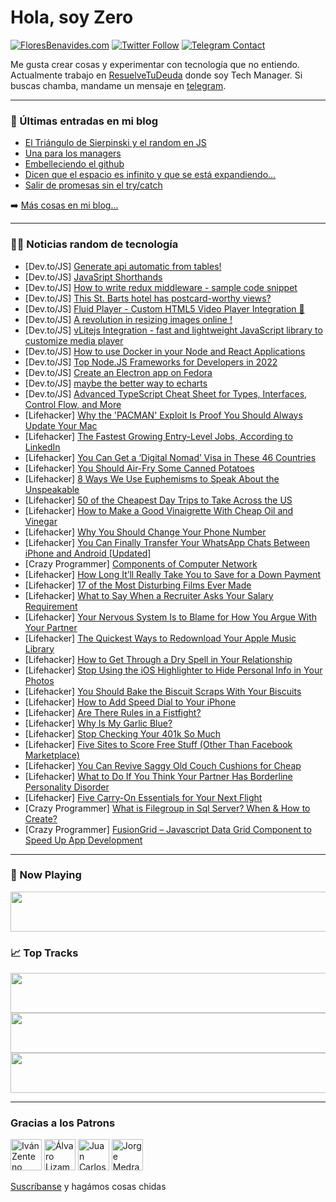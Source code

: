 # Hola, soy Zero

[![FloresBenavides.com](https://img.shields.io/website?down_message=oops&label=MiBlog&style=for-the-badge&up_message=online&url=https%3A%2F%2Ffloresbenavides.com)](https://floresbenavides.com) [![Twitter Follow](https://img.shields.io/twitter/follow/ZeroDragon?color=%231DA1F2&label=Follow&logo=twitter&logoColor=ffffff&style=for-the-badge)](https://twitter.com/zerodragon) [![Telegram Contact](https://img.shields.io/badge/escr%C3%ADbeme-ZeroDragon-%2326A5E4?style=for-the-badge&logo=telegram)](https://t.me/zerodragon)

Me gusta crear cosas y experimentar con tecnología que no entiendo.
Actualmente trabajo en [ResuelveTuDeuda](http://github.com/resuelve) donde soy Tech Manager.
Si buscas chamba, mandame un mensaje en [telegram](https://t.me/zerodragon).

---

### 📕 Últimas entradas en mi blog
<!-- BLOG-POST-LIST:START -->
- [El Triángulo de Sierpinski y el random en JS](https://floresbenavides.com/el-triangulo-de-sierpinski-y-el-random-en-js/)
- [Una para los managers](https://floresbenavides.com/una-para-los-managers/)
- [Embelleciendo el github](https://floresbenavides.com/embelleciendo-el-github/)
- [Dicen que el espacio es infinito y que se está expandiendo…](https://floresbenavides.com/dicen-que-el-espacio-es-infinito-y-que-se-esta-expandiendo/)
- [Salir de promesas sin el try/catch](https://floresbenavides.com/salir-de-promesas-sin-el-try-catch/)
<!-- BLOG-POST-LIST:END -->

➡️ [Más cosas en mi blog...](https://floresbenavides.com)

---

### 👨‍💻 Noticias random de tecnología
<!-- TECH-POSTS:START -->
- [Dev.to/JS] [Generate api automatic from tables!](https://dev.to/sreerajkarippala/generate-api-automatic-from-tables-35pl)
- [Dev.to/JS] [JavaSript Shorthands](https://dev.to/mursalfk/javasript-shorthands-1on5)
- [Dev.to/JS] [How to write redux middleware - sample code snippet](https://dev.to/mkrishnancodes/how-to-write-redux-middleware-sample-code-snippet-3g8f)
- [Dev.to/JS] [This St. Barts hotel has postcard-worthy views?](https://dev.to/enchantdevote/this-st-barts-hotel-has-postcard-worthy-views-n58)
- [Dev.to/JS] [Fluid Player - Custom HTML5 Video Player Integration 🚀](https://dev.to/sh20raj/fluid-player-custom-html5-video-player-integration-2l0)
- [Dev.to/JS] [A revolution in resizing images online !](https://dev.to/reyanraj/a-revolution-in-resizing-images-online--1e3d)
- [Dev.to/JS] [vLitejs Integration - fast and lightweight JavaScript library to customize media player](https://dev.to/sh20raj/vlitejs-integration-fast-and-lightweight-javascript-library-to-customize-media-player-542g)
- [Dev.to/JS] [How to use Docker in your Node and React Applications](https://dev.to/andrewbaisden/how-to-use-docker-in-your-node-and-react-applications-597e)
- [Dev.to/JS] [Top Node.JS Frameworks for Developers in 2022](https://dev.to/architprajapati/top-nodejs-frameworks-for-developers-in-2022-2fha)
- [Dev.to/JS] [Create an Electron app on Fedora](https://dev.to/austincunningham/create-an-electron-app-on-fedora-4gm5)
- [Dev.to/JS] [maybe the better way to echarts](https://dev.to/yuhongda/maybe-the-better-way-to-echarts-4n1k)
- [Dev.to/JS] [Advanced TypeScript Cheat Sheet for Types, Interfaces, Control Flow, and More](https://dev.to/dhiwise/advanced-typescript-cheat-sheet-for-types-interfaces-control-flow-and-more-3e83)
- [Lifehacker] [Why the &#39;PACMAN&#39; Exploit Is Proof You Should Always Update Your Mac](https://lifehacker.com/why-the-pacman-exploit-is-proof-you-should-always-updat-1849061590)
- [Lifehacker] [The Fastest Growing Entry-Level Jobs, According to LinkedIn](https://lifehacker.com/the-fastest-growing-entry-level-jobs-according-to-link-1849060596)
- [Lifehacker] [You Can Get a ‘Digital Nomad’ Visa in These 46 Countries](https://lifehacker.com/you-can-get-a-digital-nomad-visa-in-these-46-countrie-1849058910)
- [Lifehacker] [You Should Air-Fry Some Canned Potatoes](https://lifehacker.com/you-should-air-fy-some-canned-potatoes-1849061013)
- [Lifehacker] [8 Ways We Use Euphemisms to Speak About the Unspeakable](https://lifehacker.com/8-ways-we-use-euphemisms-to-speak-about-the-unspeakable-1849060696)
- [Lifehacker] [50 of the Cheapest Day Trips to Take Across the US](https://lifehacker.com/50-of-the-cheapest-day-trips-to-take-across-the-us-1849058582)
- [Lifehacker] [How to Make a Good Vinaigrette With Cheap Oil and Vinegar](https://lifehacker.com/how-to-make-a-good-vinaigrette-with-cheap-oil-and-vineg-1849060494)
- [Lifehacker] [Why You Should Change Your Phone Number](https://lifehacker.com/you-should-probably-change-your-phone-number-1849059296)
- [Lifehacker] [You Can Finally Transfer Your WhatsApp Chats Between iPhone and Android [Updated]](https://lifehacker.com/you-can-finally-transfer-your-whatsapp-chats-between-ip-1847981775)
- [Crazy Programmer] [Components of Computer Network](https://www.thecrazyprogrammer.com/2022/06/components-of-computer-network.html)
- [Lifehacker] [How Long It’ll Really Take You to Save for a Down Payment](https://lifehacker.com/how-long-it-ll-really-take-you-to-save-for-a-down-payme-1849058574)
- [Lifehacker] [17 of the Most Disturbing Films Ever Made](https://lifehacker.com/17-of-the-most-disturbing-films-ever-made-1849057023)
- [Lifehacker] [What to Say When a Recruiter Asks Your Salary Requirement](https://lifehacker.com/what-to-say-when-a-recruiter-asks-your-salary-requireme-1849058068)
- [Lifehacker] [Your Nervous System Is to Blame for How You Argue With Your Partner](https://lifehacker.com/your-nervous-system-is-to-blame-for-how-you-argue-with-1849056649)
- [Lifehacker] [The Quickest Ways to Redownload Your Apple Music Library](https://lifehacker.com/the-quickest-ways-to-redownload-your-apple-music-librar-1849058089)
- [Lifehacker] [How to Get Through a Dry Spell in Your Relationship](https://lifehacker.com/how-to-get-through-a-dry-spell-in-your-relationship-1849055783)
- [Lifehacker] [Stop Using the iOS Highlighter to Hide Personal Info in Your Photos](https://lifehacker.com/stop-using-the-ios-highlighter-to-hide-personal-info-in-1849055607)
- [Lifehacker] [You Should Bake the Biscuit Scraps With Your Biscuits](https://lifehacker.com/you-should-bake-biscuit-scraps-with-your-biscuits-1849054918)
- [Lifehacker] [How to Add Speed Dial to Your iPhone](https://lifehacker.com/how-to-add-speed-dial-to-your-iphone-1849054371)
- [Lifehacker] [Are There Rules in a Fistfight?](https://lifehacker.com/are-there-rules-in-a-fistfight-1849055349)
- [Lifehacker] [Why Is My Garlic Blue?](https://lifehacker.com/why-is-my-garlic-blue-1849054278)
- [Lifehacker] [Stop Checking Your 401k So Much](https://lifehacker.com/stop-checking-your-401k-so-much-1849054622)
- [Lifehacker] [Five Sites to Score Free Stuff &lpar;Other Than Facebook Marketplace&rpar;](https://lifehacker.com/five-sites-to-score-free-stuff-other-than-facebook-mar-1849053961)
- [Lifehacker] [You Can Revive Saggy Old Couch Cushions for Cheap](https://lifehacker.com/you-can-revive-saggy-old-couch-cushions-for-cheap-1849053477)
- [Lifehacker] [What to Do If You Think Your Partner Has Borderline Personality Disorder](https://lifehacker.com/what-to-do-if-you-think-your-partner-has-borderline-per-1849053402)
- [Lifehacker] [Five Carry-On Essentials for Your Next Flight](https://lifehacker.com/five-carry-on-essentials-for-your-next-flight-1849053795)
- [Crazy Programmer] [What is Filegroup in Sql Server? When &amp; How to Create?](https://www.thecrazyprogrammer.com/2022/06/filegroup-in-sql-server.html)
- [Crazy Programmer] [FusionGrid – Javascript Data Grid Component to Speed Up App Development](https://www.thecrazyprogrammer.com/2022/06/fusiongrid.html)<!-- TECH-POSTS:END -->

---

### 🎵 Now Playing
<a href="https://spotify-now-playing-dun.vercel.app/now-playing?open"><img src="https://spotify-now-playing-dun.vercel.app/now-playing" width="540" height="64"></a>

### 📈 Top Tracks
<a href="https://spotify-now-playing-dun.vercel.app/top-tracks?i=1&open"><img src="https://spotify-now-playing-dun.vercel.app/top-tracks?i=1" width="540" height="64"></a>
<a href="https://spotify-now-playing-dun.vercel.app/top-tracks?i=2&open"><img src="https://spotify-now-playing-dun.vercel.app/top-tracks?i=2" width="540" height="64"></a>
<a href="https://spotify-now-playing-dun.vercel.app/top-tracks?i=3&open"><img src="https://spotify-now-playing-dun.vercel.app/top-tracks?i=3" width="540" height="64"></a>

---

### Gracias a los Patrons
[<img src="https://avatars.githubusercontent.com/u/243380?v=4" alt="Iván Zenteno" width="50px">](https://github.com/k001) [<img src="https://avatars.githubusercontent.com/u/19955639?v=4" alt="Álvaro Lizama" width="50px">](https://github.com/alvarolizama) [<img src="https://avatars.githubusercontent.com/u/2718753?v=4" alt="Juan Carlos Ruiz" width="50px">](https://github.com/JuanCrg90) [<img src="https://avatars.githubusercontent.com/u/37025?v=4" alt="Jorge Medrano" width="50px">](https://github.com/h1pp1e) 

[Suscríbanse](https://www.patreon.com/zerodragon) y hagámos cosas chidas
